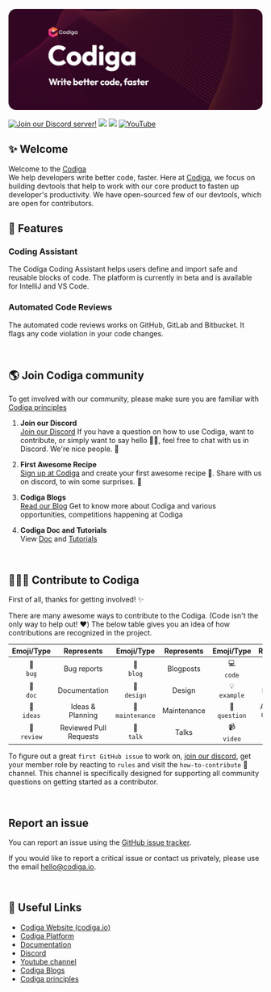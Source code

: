 [![Codiga - Write better code, faster.](https://github.com/codiga/.github/blob/newDesign/assets/banner_hero.png)](https://www.codiga.io)

[![Join our Discord server!](https://img.shields.io/badge/Discord-@discord.codiga.io-7289DA?logo=discord&logoColor=white)](http://discord.codiga.io)
<a href="https://twitter.com/getcodiga"><img src="https://img.shields.io/badge/Twitter-@getcodiga-blue?logo=twitter&logoColor=blue&color=blue"/></a>
<a href="https://www.linkedin.com/company/codigahq/"><img src="https://img.shields.io/badge/LinkedIn-@CodigaHQ-lightgray.svg" /></a>
[![YouTube](https://img.shields.io/badge/YouTube-@codiga-red.svg)](https://www.youtube.com/channel/UCbJIY9DBVajfTcRmhWgErqg)
<br/>

## ✨ Welcome
Welcome to the [Codiga](https://www.codiga.io/)<br/>
We help developers write better code, faster. Here at [Codiga](https://www.codiga.io/), we focus on building devtools that help to work with our core product to fasten up developer's productivity. We have open-sourced few of our devtools, which are open for contributors.

## 📑 Features

### Coding Assistant

The Codiga Coding Assistant helps users define and import safe and reusable blocks of code. The platform is currently in beta and is available for IntelliJ and VS Code.


### Automated Code Reviews

The automated code reviews works on GitHub, GitLab and Bitbucket. It flags any code violation in your code changes.

<br/>

## 🌎 Join Codiga community
To get involved with our community, please make sure you are familiar with [Codiga principles](https://www.codiga.io/blog/codiga-principles-values/)

1. **Join our Discord** <br/>
[Join our Discord](https://discord.codiga.io)
If you have a question on how to use Codiga, want to contribute, or simply want to say hello 👋🏾, feel free to chat with us in Discord.
We're nice people. 🙂

2. **First Awesome Recipe** <br/>
[Sign up at Codiga](https://app.codiga.io/login) and create your first awesome recipe 🎉. Share with us on discord, to win some surprises. 🎁 

3. **Codiga Blogs** <br/>
[Read our Blog](https://www.codiga.io/blog/) Get to know more about Codiga and various opportunities, competitions happening at Codiga 


4. **Codiga Doc and Tutorials**<br/>
View [Doc](https://doc.codiga.io/) and [Tutorials](https://www.youtube.com/channel/UCbJIY9DBVajfTcRmhWgErqg/featured) 

<br/>

## 👩🏽‍💻 Contribute to Codiga
First of all, thanks for getting involved! ✨

There are many awesome ways to contribute to the Codiga. (Code isn't the only way to help out! ❤️) The below table gives you an idea of how contributions are recognized in the project.


Emoji/Type | Represents | Emoji/Type | Represents | Emoji/Type | Represents |
:---: | :---: | :---: | :---: | :---: | :---:
🐛 <br /> `bug` | Bug reports | 📝 <br /> `blog` | Blogposts | 💻 <br /> `code` | Code |
📖 <br /> `doc` | Documentation | 🎨 <br /> `design` | Design | 💡 <br /> `example` | Examples |
🤔 <br /> `ideas` | Ideas & Planning | 🚧 <br /> `maintenance` | Maintenance | 💬 <br /> `question` | Answering Questions | 
👀 <br /> `review` | Reviewed Pull Requests | 📢 <br /> `talk` | Talks | 📹 <br /> `video` | Videos |

To figure out a great `first GitHub issue` to work on, [join our discord](https://discord.codiga.io), get your member role by reacting to `rules` and visit the `how-to-contribute` 🙂 channel. This channel is specifically designed for supporting all community questions on getting started as a contributor.

<br/>

## Report an issue

You can report an issue using the [GitHub issue tracker](https://github.com/codiga/codiga/issues).

If you would like to report a critical issue or contact us privately, please use the email hello@codiga.io.

<br/>

## 🔗 Useful Links

 - [Codiga Website (codiga.io)](https://www.codiga.io)
 - [Codiga Platform](https://app.codiga.io)
 - [Documentation](https://doc.codiga.io)
 - [Discord](https://discord.codiga.io)
 - [Youtube channel](https://www.youtube.com/channel/UCbJIY9DBVajfTcRmhWgErqg)
 - [Codiga Blogs](https://codiga.io/blog)
 - [Codiga principles](https://www.codiga.io/blog/codiga-principles-values/)
